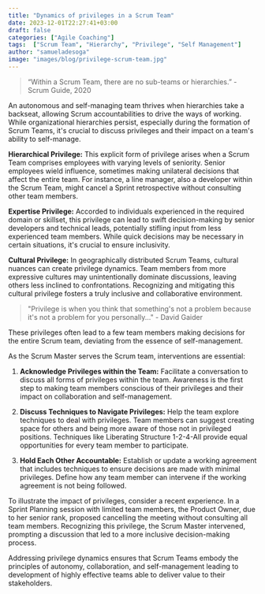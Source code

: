 ```yaml
---
title: "Dynamics of privileges in a Scrum Team"
date: 2023-12-01T22:27:41+03:00
draft: false
categories: ["Agile Coaching"]
tags:  ["Scrum Team", "Hierarchy", "Privilege", "Self Management"]
author: "samueladesoga"
image: "images/blog/privilege-scrum-team.jpg"
---
```



<blockquote>“Within a Scrum Team, there are no sub-teams or hierarchies.” - Scrum Guide, 2020</blockquote>

An autonomous and self-managing team thrives when hierarchies take a backseat, allowing Scrum accountabilities to drive the ways of working. While organizational hierarchies persist, especially during the formation of Scrum Teams, it's crucial to discuss privileges and their impact on a team's ability to self-manage.

**Hierarchical Privilege:**
This explicit form of privilege arises when a Scrum Team comprises employees with varying levels of seniority. Senior employees wield influence, sometimes making unilateral decisions that affect the entire team. For instance, a line manager, also a developer within the Scrum Team, might cancel a Sprint retrospective without consulting other team members.

**Expertise Privilege:**
Accorded to individuals experienced in the required domain or skillset, this privilege can lead to swift decision-making by senior developers and technical leads, potentially stifling input from less experienced team members. While quick decisions may be necessary in certain situations, it's crucial to ensure inclusivity.

**Cultural Privilege:**
In geographically distributed Scrum Teams, cultural nuances can create privilege dynamics. Team members from more expressive cultures may unintentionally dominate discussions, leaving others less inclined to confrontations. Recognizing and mitigating this cultural privilege fosters a truly inclusive and collaborative environment.

<blockquote>"Privilege is when you think that something's not a problem because it's not a problem for you personally..." - David Gaider</blockquote>

These privileges often lead to a few team members making decisions for the entire Scrum team, deviating from the essence of self-management.

As the Scrum Master serves the Scrum team, interventions are essential:

1. **Acknowledge Privileges within the Team:**
   Facilitate a conversation to discuss all forms of privileges within the team. Awareness is the first step to making team members conscious of their privileges and their impact on collaboration and self-management.

2. **Discuss Techniques to Navigate Privileges:**
   Help the team explore techniques to deal with privileges. Team members can suggest creating space for others and being more aware of those not in privileged positions. Techniques like Liberating Structure 1-2-4-All provide equal opportunities for every team member to participate.

3. **Hold Each Other Accountable:**
   Establish or update a working agreement that includes techniques to ensure decisions are made with minimal privileges. Define how any team member can intervene if the working agreement is not being followed.

To illustrate the impact of privileges, consider a recent experience. In a Sprint Planning session with limited team members, the Product Owner, due to her senior rank, proposed cancelling the meeting without consulting all team members. Recognizing this privilege, the Scrum Master intervened, prompting a discussion that led to a more inclusive decision-making process.

Addressing privilege dynamics ensures that Scrum Teams embody the principles of autonomy, collaboration, and self-management leading to development of highly effective teams able to deliver value to their stakeholders.
